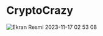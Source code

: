 # CryptoCrazy
![Ekran Resmi 2023-11-17 02 53 08](https://github.com/mkemalarda/CryptoCrazy/assets/101436801/9cd88d2f-1091-487a-a5ab-2e129f9a4f74)
